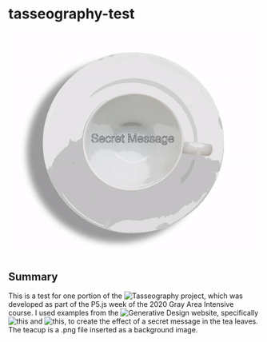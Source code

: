 # tasseography-test

![Tasseography test](tasseography-test.gif)

## Summary

This is a test for one portion of the ![Tasseography](https://github.com/Ceciceciceci/tea-reading) project, which was developed as part of the P5.js week of the 2020 Gray Area Intensive course. I used examples from the ![Generative Design website](http://www.generative-gestaltung.de/2/), specifically ![this](http://www.generative-gestaltung.de/2/sketches/?01_P/P_3_2_1_02) and ![this](http://www.generative-gestaltung.de/2/sketches/?02_M/M_1_2_01), to create the effect of a secret message in the tea leaves. The teacup is a .png file inserted as a background image.
